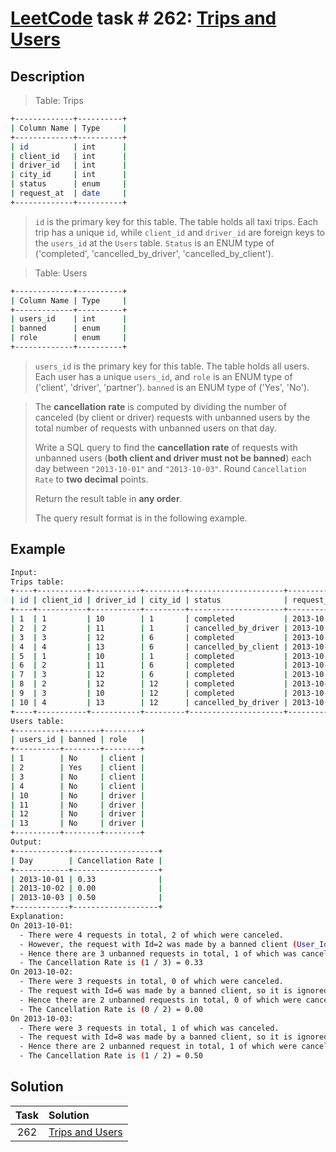 # [LeetCode][leetcode] task # 262: [Trips and Users][task]

Description
-----------

> Table: Trips
```sh
+-------------+----------+
| Column Name | Type     |
+-------------+----------+
| id          | int      |
| client_id   | int      |
| driver_id   | int      |
| city_id     | int      |
| status      | enum     |
| request_at  | date     |     
+-------------+----------+
```
> `id` is the primary key for this table.
> The table holds all taxi trips. Each trip has a unique `id`,
> while `client_id` and `driver_id` are foreign keys to the `users_id` at the `Users` table.
> `Status` is an ENUM type of ('completed', 'cancelled_by_driver', 'cancelled_by_client').

> Table: Users
```sh
+-------------+----------+
| Column Name | Type     |
+-------------+----------+
| users_id    | int      |
| banned      | enum     |
| role        | enum     |
+-------------+----------+
```
> `users_id` is the primary key for this table.
> The table holds all users. Each user has a unique `users_id`,
> and `role` is an ENUM type of ('client', 'driver', 'partner').
> `banned` is an ENUM type of ('Yes', 'No').

> The **cancellation rate** is computed by dividing the number of canceled (by client or driver) requests
> with unbanned users by the total number of requests with unbanned users on that day.
> 
> Write a SQL query to find the **cancellation rate** of requests with unbanned users
> (**both client and driver must not be banned**) each day between `"2013-10-01"` and `"2013-10-03"`.
> Round `Cancellation Rate` to **two decimal** points.
> 
> Return the result table in **any order**.
> 
> The query result format is in the following example.

Example
-------

```sh
Input: 
Trips table:
+----+-----------+-----------+---------+---------------------+------------+
| id | client_id | driver_id | city_id | status              | request_at |
+----+-----------+-----------+---------+---------------------+------------+
| 1  | 1         | 10        | 1       | completed           | 2013-10-01 |
| 2  | 2         | 11        | 1       | cancelled_by_driver | 2013-10-01 |
| 3  | 3         | 12        | 6       | completed           | 2013-10-01 |
| 4  | 4         | 13        | 6       | cancelled_by_client | 2013-10-01 |
| 5  | 1         | 10        | 1       | completed           | 2013-10-02 |
| 6  | 2         | 11        | 6       | completed           | 2013-10-02 |
| 7  | 3         | 12        | 6       | completed           | 2013-10-02 |
| 8  | 2         | 12        | 12      | completed           | 2013-10-03 |
| 9  | 3         | 10        | 12      | completed           | 2013-10-03 |
| 10 | 4         | 13        | 12      | cancelled_by_driver | 2013-10-03 |
+----+-----------+-----------+---------+---------------------+------------+
Users table:
+----------+--------+--------+
| users_id | banned | role   |
+----------+--------+--------+
| 1        | No     | client |
| 2        | Yes    | client |
| 3        | No     | client |
| 4        | No     | client |
| 10       | No     | driver |
| 11       | No     | driver |
| 12       | No     | driver |
| 13       | No     | driver |
+----------+--------+--------+
Output: 
+------------+-------------------+
| Day        | Cancellation Rate |
+------------+-------------------+
| 2013-10-01 | 0.33              |
| 2013-10-02 | 0.00              |
| 2013-10-03 | 0.50              |
+------------+-------------------+
Explanation: 
On 2013-10-01:
  - There were 4 requests in total, 2 of which were canceled.
  - However, the request with Id=2 was made by a banned client (User_Id=2), so it is ignored in the calculation.
  - Hence there are 3 unbanned requests in total, 1 of which was canceled.
  - The Cancellation Rate is (1 / 3) = 0.33
On 2013-10-02:
  - There were 3 requests in total, 0 of which were canceled.
  - The request with Id=6 was made by a banned client, so it is ignored.
  - Hence there are 2 unbanned requests in total, 0 of which were canceled.
  - The Cancellation Rate is (0 / 2) = 0.00
On 2013-10-03:
  - There were 3 requests in total, 1 of which was canceled.
  - The request with Id=8 was made by a banned client, so it is ignored.
  - Hence there are 2 unbanned request in total, 1 of which were canceled.
  - The Cancellation Rate is (1 / 2) = 0.50
```

Solution
--------

| Task | Solution                    |
|:----:|:----------------------------|
| 262  | [Trips and Users][solution] |


[leetcode]: <http://leetcode.com/>
[task]: <https://leetcode.com/problems/trips-and-users/>
[solution]: <https://github.com/wellaxis/praxis-leetcode/blob/main/src/main/java/com/witalis/praxis/leetcode/task/h3/p262/option/Practice.java>
